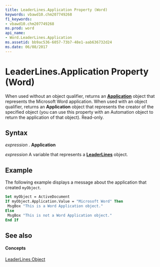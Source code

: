 ```yaml
---
title: LeaderLines.Application Property (Word)
keywords: vbawd10.chm207749268
f1_keywords:
- vbawd10.chm207749268
ms.prod: word
api_name:
- Word.LeaderLines.Application
ms.assetid: bb9ac536-6057-73b7-48e1-aab636732d24
ms.date: 06/08/2017
---
```



# LeaderLines.Application Property (Word)

When used without an object qualifier, returns an  **[Application](Word.Application.md)** object that represents the Microsoft Word application. When used with an object qualifier, returns an **Application** object that represents the creator of the specified object (you can use this property with an Automation object to return the application of that object). Read-only.


## Syntax

 _expression_ . **Application**

 _expression_ A variable that represents a **[LeaderLines](Word.LeaderLines.md)** object.


## Example

The following example displays a message about the application that created  `myObject`.


```vb
Set myObject = ActiveDocument 
If myObject.Application.Value = "Microsoft Word" Then 
 MsgBox "This is a Word Application object." 
Else 
 MsgBox "This is not a Word Application object." 
End If
```


## See also


#### Concepts


[LeaderLines Object](Word.LeaderLines.md)

